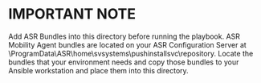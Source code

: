 # IMPORTANT NOTE
Add ASR Bundles into this directory before running the playbook.  ASR Mobility Agent bundles are located on your 
ASR Configuration Server at \ProgramData\ASR\home\svsystems\pushinstallsvc\repository.  Locate the bundles that your
environment needs and copy those bundles to your Ansible workstation and place them into this directory.
